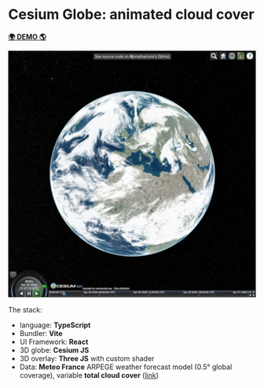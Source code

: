 # Cesium Globe: animated cloud cover

**[🌍 DEMO 🌎](https://cesium-globe-weather.vercel.app/)**

![globe with cloud cover](globe.jpg)

The stack:
- language: **TypeScript**
- Bundler: **Vite**
- UI Framework: **React**
- 3D globe: **Cesium JS**
- 3D overlay: **Three JS** with custom shader
- Data: **Meteo France** ARPEGE weather forecast model (0.5° global coverage), variable **total cloud cover** ([link](https://donneespubliques.meteofrance.fr/?fond=produit&id_produit=130&id_rubrique=51))